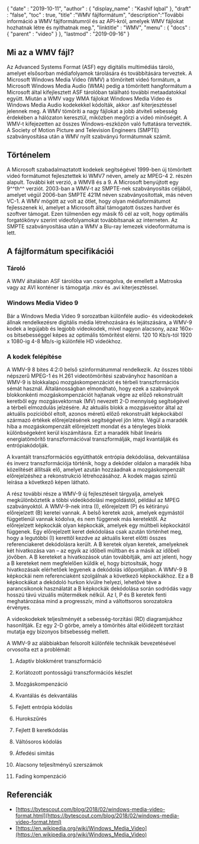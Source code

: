 {
  "date" : "2019-10-11",
  "author" : {
    "display_name" : "Kashif Iqbal"
},
  "draft" : "false",
  "toc" : true,
  "title" :"WMV fájlformátum",
  "description":"További információ a WMV fájlformátumról és az API-król, amelyek WMV fájlokat hozhatnak létre és nyithatnak meg.",
  "linktitle" : "WMV",
  "menu" : {
    "docs" : {
      "parent" : "video"
}
},
  "lastmod" : "2019-09-16"
}

## Mi az a WMV fájl?

Az Advanced Systems Format (ASF) egy digitális multimédiás tároló, amelyet elsősorban médiafolyamok tárolására és továbbítására terveztek. A Microsoft Windows Media Video (WMV) a tömörített videó formátum, a Microsoft Windows Media Audio (WMA) pedig a tömörített hangformátum a Microsoft által kifejlesztett ASF tárolóban található további metaadatokkal együtt. Miután a WMV vagy WMA fájlokat Windows Media Video és Windows Media Audio kodekekkel kódolták, akkor .asf kiterjesztéssel jelennek meg. A WMV tömöríti a nagy fájlokat a jobb átviteli sebesség érdekében a hálózaton keresztül, miközben megőrzi a videó minőségét. A WMV-t kifejezetten az összes Windows-eszközön való futtatásra tervezték. A Society of Motion Picture and Television Engineers (SMPTE) szabványosítása után a WMV nyílt szabványú formátumnak számít.

## Történelem ##

A Microsoft szabadalmaztatott kodekek segítségével 1999-ben új tömörített videó formátumot fejlesztettek ki WMV7 néven, amely az MPEG-4 2. részén alapult. További két verzió, a WMV8 és a 9. A Microsoft benyújtott egy 9^^th^^ verziót. 2003-ban a WMV-t az SMPTE-nek szabványosítás céljából, amelyet végül 2006-ban SMPTE 421M néven szabványosítottak, más néven VC-1. A WMV mögött az volt az ötlet, hogy olyan médiaformátumot fejlesszenek ki, amelyet a Microsoft által támogatott összes hardver és szoftver támogat. Ezen túlmenően egy másik fő cél az volt, hogy optimális forgatókönyv szerint videofolyamokat továbbítsanak az interneten. Az SMPTE szabványosítása után a WMV a Blu-ray lemezek videoformátuma is lett.

## A fájlformátum specifikációi

### Tároló

A WMV általában ASF tárolóba van csomagolva, de emellett a Matroska vagy az AVI konténer is támogatja .mkv és .avi kiterjesztéssel.

### Windows Media Video 9

Bár a Windows Media Video 9 sorozatban különféle audio- és videokodekek állnak rendelkezésre digitális média létrehozására és lejátszására, a WMV-9 kodek a legújabb és legjobb videokodek, mivel nagyon alacsony, azaz 160x-os bitsebességgel képes az optimális tömörítést elérni. 120 10 Kb/s-tól 1920 x 1080-ig 4-8 Mb/s-ig különféle HD videókhoz.

### A kodek felépítése

A WMV-9 8 bites 4:2:0 belső színformátummal rendelkezik. Az összes többi népszerű MPEG-1 és H.261 videotömörítési szabványhoz hasonlóan a WMV-9 is blokkalapú mozgáskompenzációt és térbeli transzformációs sémát használ. Általánosságban elmondható, hogy ezek a szabványok blokkonkénti mozgáskompenzációt hajtanak végre az előző rekonstruált keretből egy mozgásvektornak (MV) nevezett 2-D mennyiség segítségével a térbeli elmozdulás jelzésére. Az aktuális blokk a mozgásvektor által az aktuális pozícióból eltolt, azonos méretű előző rekonstruált képkockából származó értékek előrejelzésének segítségével jön létre. Végül a maradék hiba a mozgáskompenzált előrejelzett mondat és a tényleges blokk különbségeként kerül kiszámításra. Ezt a maradék hibát lineáris energiatömörítő transzformációval transzformálják, majd kvantálják és entrópiakódolják.

A kvantált transzformációs együtthatók entrópia dekódolása, dekvantálása és inverz transzformációja történik, hogy a dekóder oldalon a maradék hiba közelítését állítsák elő, amelyet azután hozzáadnak a mozgáskompenzált előrejelzéshez a rekonstrukció létrehozásához. A kodek magas szintű leírása a következő képen látható.

A rész további része a WMV-9 új fejlesztéseit tárgyalja, amelyek megkülönböztetik a többi videókódolási megoldástól, például az MPEG szabványoktól. A WMV-9-nek intra (I), előrejelzett (P) és kétirányú előrejelzett (B) keretei vannak. A belső keretek azok, amelyek egymástól függetlenül vannak kódolva, és nem függenek más keretektől. Az előrejelzett képkockák olyan képkockák, amelyek egy múltbeli képkockától függenek. Egy előrejelzett keret dekódolása csak azután történhet meg, hogy a legutóbbi (I) kerettől kezdve az aktuális keret előtti összes referenciakeret dekódolásra került. A B keretek olyan keretek, amelyeknek két hivatkozása van – az egyik az időbeli múltban és a másik az időbeli jövőben. A B kereteket a hivatkozások után továbbítják, ami azt jelenti, hogy a B kereteket nem megfelelően küldik el, hogy biztosítsák, hogy hivatkozásaik elérhetőek legyenek a dekódolás időpontjában. A WMV-9 B képkockái nem referenciaként szolgálnak a következő képkockákhoz. Ez a B képkockákat a dekódoló hurkon kívülre helyezi, lehetővé téve a parancsikonok használatát a B képkockák dekódolása során sodródás vagy hosszú távú vizuális műtermékek nélkül. Az I, P és B keretek fenti meghatározása mind a progresszív, mind a váltottsoros sorozatokra érvényes.

A videokodekek teljesítményét a sebesség-torzítási (RD) diagramjukhoz hasonlítják. Ez egy 2-D görbe, amely a tömörítés által előidézett torzítást mutatja egy bizonyos bitsebesség mellett.

A WMV-9 az alábbiakban felsorolt különféle technikák bevezetésével orvosolta ezt a problémát:

1. Adaptív blokkméret transzformáció

2. Korlátozott pontosságú transzformációs készlet

3. Mozgáskompenzáció

4. Kvantálás és dekvantálás

5. Fejlett entrópia kódolás

6. Hurokszűrés

7. Fejlett B keretkódolás

8. Váltósoros kódolás

9. Átfedési simítás

10. Alacsony teljesítményű szerszámok

11. Fading kompenzáció

## Referenciák ##

* [https://bytescout.com/blog/2018/02/windows-media-video-format.html](https://bytescout.com/blog/2018/02/windows-media-video-format.html)
* [https://en.wikipedia.org/wiki/Windows_Media_Video](https://en.wikipedia.org/wiki/Windows_Media_Video)


